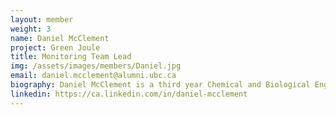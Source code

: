 ```yaml
---
layout: member
weight: 3
name: Daniel McClement
project: Green Joule
title: Monitoring Team Lead
img: /assets/images/members/Daniel.jpg
email: daniel.mcclement@alumni.ubc.ca
biography: Daniel McClement is a third year Chemical and Biological Engineering student and has been with Green Joule since its inception in 2017. As part of the monitoring team, he focuses on optimizing and quantifying the algae growing conditions.
linkedin: https://ca.linkedin.com/in/daniel-mcclement
---
```


